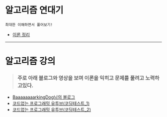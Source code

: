 # 알고리즘 연대기



`최대한 이해하면서 풀어보기!`
 - [이론 정리](https://github.com/vpdls1511/Java_Algoritm/tree/main/theory)

***

# 알고리즘 강의
> ### 주로 아래 블로그와 영상을 보며 이론을 익히고 문제를 풀려고 노력하고있다.
- [BaaaaaaaarkingDog님의 블로그](https://blog.encrypted.gg/category/%EA%B0%95%EC%A2%8C/%EC%8B%A4%EC%A0%84%20%EC%95%8C%EA%B3%A0%EB%A6%AC%EC%A6%98?page=1)
- [코드없는 프로그래밍 유투브(코딩테스트_1)](https://www.youtube.com/channel/UCHcG02L6TSS-StkSbqVy6Fg/playlists?view=50&sort=dd&shelf_id=3)
- [코드없는 프로그래밍 유투브(코딩테스트_2)](https://www.youtube.com/channel/UCHcG02L6TSS-StkSbqVy6Fg/playlists?view=50&sort=dd&shelf_id=4)